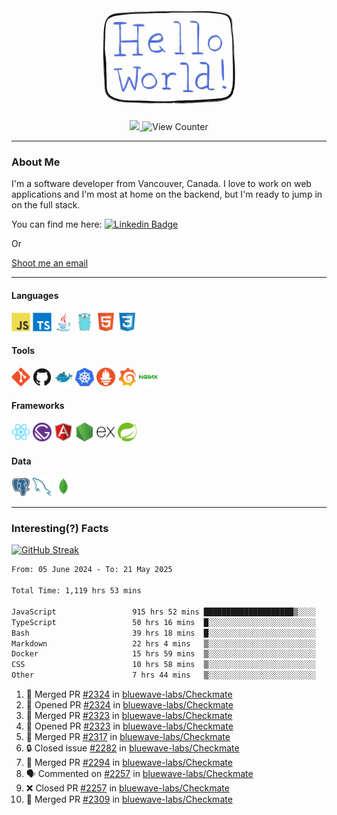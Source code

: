 <div align="center">
    <img src="./img/hello_world.webp" height="200px" width="">
    <div>
        <a href="https://www.linkedin.com/in/ajhollid">
            <img src="https://img.shields.io/badge/LinkedIn-blue"/>
        </a>
        <img src="https://komarev.com/ghpvc/?username=ajhollid&color=yellow" alt="View Counter">
    </div>
</div>

---

### About Me

I'm a software developer from Vancouver, Canada. I love to work on web applications and I'm most at home on the backend, but I'm ready to jump in on the full stack.

You can find me here: [![Linkedin Badge](https://img.shields.io/badge/-ajhollid-blue?style=flat&logo=Linkedin&logoColor=white)](https://www.linkedin.com/in/ajhollid)

Or

[Shoot me an email](mailto:ajhollid@gmail.com)

---

#### Languages

<div>
    <img src="./img/devicons/javascript-original.svg" width=30 height=30 alt="JavaScript">
    <img src="/img/devicons/typescript-original.svg" width=30 height=30 alt="TypeScript">
    <img src="./img/devicons/java-original.svg" width=30 height=30 alt="Java">
    <img src="./img/devicons/go-original.svg" width=30 height=30 alt="Golang">
    <img src="./img/devicons/html5-original.svg" width=30 height=30 alt="HTML 5">
    <img src="./img/devicons/css3-original.svg" width=30 height=30 alt="CSS 3">
</div>

#### Tools

<div>
    <img src="./img/devicons/git-original.svg" width=30 height=30 alt="Git">
    <img src="./img/devicons/github-original.svg" width=30 height=30 alt="Github">
    <img src="./img/devicons/docker-original.svg" width=30 
    height=30 alt="Docker">
    <img src="./img/devicons/kubernetes-original.svg" width=30 height=30 alt="K8">
    <img src="./img/devicons/prometheus-original.svg" width=30 height=30 alt="Prometheus">
    <img src="./img/devicons/grafana-original.svg" width=30 height=30 alt="Grafana">
    <img src="./img/devicons/nginx-original.svg" width=30 height=30 alt="Nginx">
</div>

#### Frameworks

<div>
    <img src="./img/devicons/react-original.svg" width=30 height=30 alt="React">
    <img src="./img/devicons/gatsby-original.svg" width=30 height=30 alt="Gatsby">
    <img src="./img/devicons/angularjs-original.svg" width=30 height=30 alt="AngularJS">
    <img src="./img/devicons/nodejs-original.svg" width=30 height=30 alt="NodeJS">
    <img src="./img/devicons/express-original.svg" width=30 height=30 alt="Express">
    <img src="./img/devicons/spring-original.svg" width=30 height=30 alt="Spring">
</div>

#### Data

<div>
    <img src="./img/devicons/postgresql-original.svg" width=30 height=30 alt="Postgresql">
    <img src="./img/devicons/mysql-original.svg" width=30 height=30 alt="Mysql">
    <img src="./img/devicons/mongodb-original.svg" width=30 height=30 alt="MongoDB">
</div>

---

### Interesting(?) Facts

[![GitHub Streak](http://github-readme-streak-stats.herokuapp.com?user=ajhollid)](https://git.io/streak-stats)

 <!--START_SECTION:waka-->

```txt
From: 05 June 2024 - To: 21 May 2025

Total Time: 1,119 hrs 53 mins

JavaScript                 915 hrs 52 mins ████████████████████▒░░░░   81.22 %
TypeScript                 50 hrs 16 mins  █░░░░░░░░░░░░░░░░░░░░░░░░   04.46 %
Bash                       39 hrs 18 mins  █░░░░░░░░░░░░░░░░░░░░░░░░   03.49 %
Markdown                   22 hrs 4 mins   ▒░░░░░░░░░░░░░░░░░░░░░░░░   01.96 %
Docker                     15 hrs 59 mins  ▒░░░░░░░░░░░░░░░░░░░░░░░░   01.42 %
CSS                        10 hrs 58 mins  ▒░░░░░░░░░░░░░░░░░░░░░░░░   00.97 %
Other                      7 hrs 44 mins   ▒░░░░░░░░░░░░░░░░░░░░░░░░   00.69 %
```

<!--END_SECTION:waka-->


<!--START_SECTION:activity-->
1. 🎉 Merged PR [#2324](https://github.com/bluewave-labs/Checkmate/pull/2324) in [bluewave-labs/Checkmate](https://github.com/bluewave-labs/Checkmate)
2. 💪 Opened PR [#2324](https://github.com/bluewave-labs/Checkmate/pull/2324) in [bluewave-labs/Checkmate](https://github.com/bluewave-labs/Checkmate)
3. 🎉 Merged PR [#2323](https://github.com/bluewave-labs/Checkmate/pull/2323) in [bluewave-labs/Checkmate](https://github.com/bluewave-labs/Checkmate)
4. 💪 Opened PR [#2323](https://github.com/bluewave-labs/Checkmate/pull/2323) in [bluewave-labs/Checkmate](https://github.com/bluewave-labs/Checkmate)
5. 🎉 Merged PR [#2317](https://github.com/bluewave-labs/Checkmate/pull/2317) in [bluewave-labs/Checkmate](https://github.com/bluewave-labs/Checkmate)
6. 🔒 Closed issue [#2282](https://github.com/bluewave-labs/Checkmate/issues/2282) in [bluewave-labs/Checkmate](https://github.com/bluewave-labs/Checkmate)
7. 🎉 Merged PR [#2294](https://github.com/bluewave-labs/Checkmate/pull/2294) in [bluewave-labs/Checkmate](https://github.com/bluewave-labs/Checkmate)
8. 🗣 Commented on [#2257](https://github.com/bluewave-labs/Checkmate/pull/2257#issuecomment-2895742685) in [bluewave-labs/Checkmate](https://github.com/bluewave-labs/Checkmate)
9. ❌ Closed PR [#2257](https://github.com/bluewave-labs/Checkmate/pull/2257) in [bluewave-labs/Checkmate](https://github.com/bluewave-labs/Checkmate)
10. 🎉 Merged PR [#2309](https://github.com/bluewave-labs/Checkmate/pull/2309) in [bluewave-labs/Checkmate](https://github.com/bluewave-labs/Checkmate)
<!--END_SECTION:activity-->
